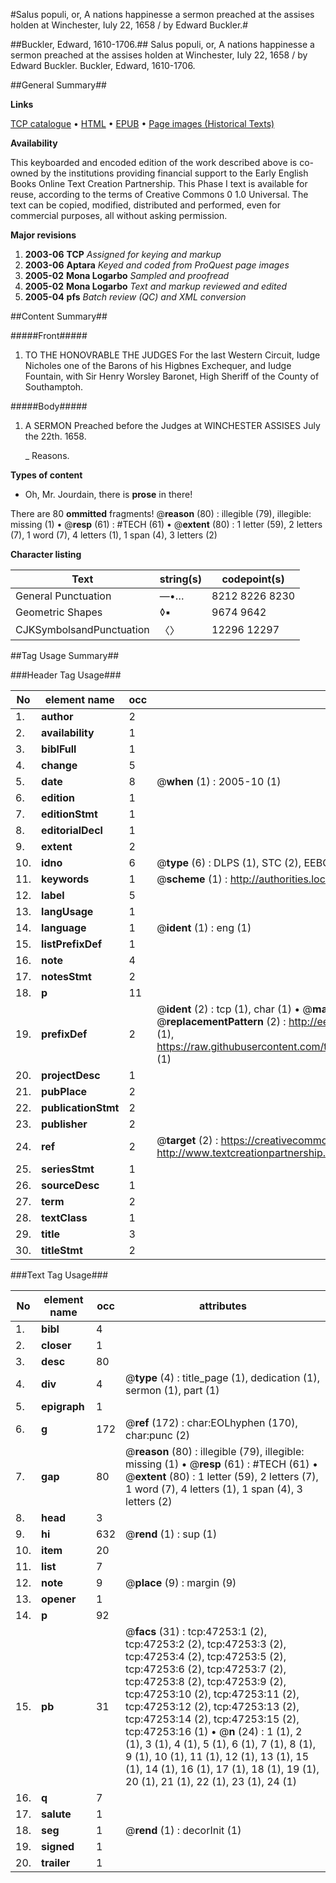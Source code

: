 #Salus populi, or, A nations happinesse a sermon preached at the assises holden at Winchester, Iuly 22, 1658 / by Edward Buckler.#

##Buckler, Edward, 1610-1706.##
Salus populi, or, A nations happinesse a sermon preached at the assises holden at Winchester, Iuly 22, 1658 / by Edward Buckler.
Buckler, Edward, 1610-1706.

##General Summary##

**Links**

[TCP catalogue](http://www.ota.ox.ac.uk/tcp/)  • 
[HTML](http://tei.it.ox.ac.uk/tcp/Texts-HTML/free/A30/A30009.html)  • 
[EPUB](http://tei.it.ox.ac.uk/tcp/Texts-EPUB/free/A30/A30009.epub) • 
[Page images (Historical Texts)](https://data.historicaltexts.jisc.ac.uk/view?pubId=eebo-11276254e&pageId=eebo-11276254e-47253-1)

**Availability**

This keyboarded and encoded edition of the
	       work described above is co-owned by the institutions
	       providing financial support to the Early English Books
	       Online Text Creation Partnership. This Phase I text is
	       available for reuse, according to the terms of Creative
	       Commons 0 1.0 Universal. The text can be copied,
	       modified, distributed and performed, even for
	       commercial purposes, all without asking permission.

**Major revisions**

1. __2003-06__ __TCP__ *Assigned for keying and markup*
1. __2003-06__ __Aptara__ *Keyed and coded from ProQuest page images*
1. __2005-02__ __Mona Logarbo__ *Sampled and proofread*
1. __2005-02__ __Mona Logarbo__ *Text and markup reviewed and edited*
1. __2005-04__ __pfs__ *Batch review (QC) and XML conversion*

##Content Summary##

#####Front#####

1. TO
THE HONOVRABLE
THE
JUDGES
For the last Western Circuit,
Iudge Nicholes one of the Barons of his
Higbnes Exchequer, and Iudge Fountain,
with Sir Henry Worsley
Baronet, High Sheriff of the
County of Southamptoh.

#####Body#####

1. A
SERMON
Preached before the Judges
at WINCHESTER
ASSISES July the 22th. 1658.

    _ Reasons.

**Types of content**

  * Oh, Mr. Jourdain, there is **prose** in there!

There are 80 **ommitted** fragments! 
 @__reason__ (80) : illegible (79), illegible: missing (1)  •  @__resp__ (61) : #TECH (61)  •  @__extent__ (80) : 1 letter (59), 2 letters (7), 1 word (7), 4 letters (1), 1 span (4), 3 letters (2)

**Character listing**


|Text|string(s)|codepoint(s)|
|---|---|---|
|General Punctuation|—•…|8212 8226 8230|
|Geometric Shapes|◊▪|9674 9642|
|CJKSymbolsandPunctuation|〈〉|12296 12297|

##Tag Usage Summary##

###Header Tag Usage###

|No|element name|occ|attributes|
|---|---|---|---|
|1.|__author__|2||
|2.|__availability__|1||
|3.|__biblFull__|1||
|4.|__change__|5||
|5.|__date__|8| @__when__ (1) : 2005-10 (1)|
|6.|__edition__|1||
|7.|__editionStmt__|1||
|8.|__editorialDecl__|1||
|9.|__extent__|2||
|10.|__idno__|6| @__type__ (6) : DLPS (1), STC (2), EEBO-CITATION (1), OCLC (1), VID (1)|
|11.|__keywords__|1| @__scheme__ (1) : http://authorities.loc.gov/ (1)|
|12.|__label__|5||
|13.|__langUsage__|1||
|14.|__language__|1| @__ident__ (1) : eng (1)|
|15.|__listPrefixDef__|1||
|16.|__note__|4||
|17.|__notesStmt__|2||
|18.|__p__|11||
|19.|__prefixDef__|2| @__ident__ (2) : tcp (1), char (1)  •  @__matchPattern__ (2) : ([0-9\-]+):([0-9IVX]+) (1), (.+) (1)  •  @__replacementPattern__ (2) : http://eebo.chadwyck.com/downloadtiff?vid=$1&page=$2 (1), https://raw.githubusercontent.com/textcreationpartnership/Texts/master/tcpchars.xml#$1 (1)|
|20.|__projectDesc__|1||
|21.|__pubPlace__|2||
|22.|__publicationStmt__|2||
|23.|__publisher__|2||
|24.|__ref__|2| @__target__ (2) : https://creativecommons.org/publicdomain/zero/1.0/ (1), http://www.textcreationpartnership.org/docs/. (1)|
|25.|__seriesStmt__|1||
|26.|__sourceDesc__|1||
|27.|__term__|2||
|28.|__textClass__|1||
|29.|__title__|3||
|30.|__titleStmt__|2||


###Text Tag Usage###

|No|element name|occ|attributes|
|---|---|---|---|
|1.|__bibl__|4||
|2.|__closer__|1||
|3.|__desc__|80||
|4.|__div__|4| @__type__ (4) : title_page (1), dedication (1), sermon (1), part (1)|
|5.|__epigraph__|1||
|6.|__g__|172| @__ref__ (172) : char:EOLhyphen (170), char:punc (2)|
|7.|__gap__|80| @__reason__ (80) : illegible (79), illegible: missing (1)  •  @__resp__ (61) : #TECH (61)  •  @__extent__ (80) : 1 letter (59), 2 letters (7), 1 word (7), 4 letters (1), 1 span (4), 3 letters (2)|
|8.|__head__|3||
|9.|__hi__|632| @__rend__ (1) : sup (1)|
|10.|__item__|20||
|11.|__list__|7||
|12.|__note__|9| @__place__ (9) : margin (9)|
|13.|__opener__|1||
|14.|__p__|92||
|15.|__pb__|31| @__facs__ (31) : tcp:47253:1 (2), tcp:47253:2 (2), tcp:47253:3 (2), tcp:47253:4 (2), tcp:47253:5 (2), tcp:47253:6 (2), tcp:47253:7 (2), tcp:47253:8 (2), tcp:47253:9 (2), tcp:47253:10 (2), tcp:47253:11 (2), tcp:47253:12 (2), tcp:47253:13 (2), tcp:47253:14 (2), tcp:47253:15 (2), tcp:47253:16 (1)  •  @__n__ (24) : 1 (1), 2 (1), 3 (1), 4 (1), 5 (1), 6 (1), 7 (1), 8 (1), 9 (1), 10 (1), 11 (1), 12 (1), 13 (1), 15 (1), 14 (1), 16 (1), 17 (1), 18 (1), 19 (1), 20 (1), 21 (1), 22 (1), 23 (1), 24 (1)|
|16.|__q__|7||
|17.|__salute__|1||
|18.|__seg__|1| @__rend__ (1) : decorInit (1)|
|19.|__signed__|1||
|20.|__trailer__|1||
